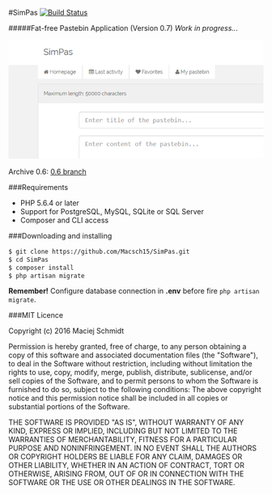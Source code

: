 #SimPas [![Build Status](https://travis-ci.org/Macsch15/SimPas.svg?branch=master)](https://travis-ci.org/Macsch15/SimPas)

#####Fat-free Pastebin Application
(Version 0.7) *Work in progress...*

![SimPas](https://raw.githubusercontent.com/Macsch15/SimPas/master/image.png)

Archive 0.6: [0.6 branch](https://github.com/Macsch15/SimPas/tree/archive)

###Requirements
- PHP 5.6.4 or later
- Support for PostgreSQL, MySQL, SQLite or SQL Server
- Composer and CLI access

###Downloading and installing
```
$ git clone https://github.com/Macsch15/SimPas.git
$ cd SimPas
$ composer install
$ php artisan migrate
```

**Remember!** Configure database connection in **.env** before fire ```php artisan migrate```.

###MIT Licence

Copyright (c) 2016 Maciej Schmidt

Permission is hereby granted, free of charge, to any person obtaining a copy 
of this software and associated documentation files (the "Software"), to deal
in the Software without restriction, including without limitation the rights
to use, copy, modify, merge, publish, distribute, sublicense, and/or sell
copies of the Software, and to permit persons to whom the Software is furnished
to do so, subject to the following conditions:
The above copyright notice and this permission notice shall be included in all
copies or substantial portions of the Software.

THE SOFTWARE IS PROVIDED "AS IS", WITHOUT WARRANTY OF ANY KIND, EXPRESS OR
IMPLIED, INCLUDING BUT NOT LIMITED TO THE WARRANTIES OF MERCHANTABILITY,
FITNESS FOR A PARTICULAR PURPOSE AND NONINFRINGEMENT. IN NO EVENT SHALL THE
AUTHORS OR COPYRIGHT HOLDERS BE LIABLE FOR ANY CLAIM, DAMAGES OR OTHER
LIABILITY, WHETHER IN AN ACTION OF CONTRACT, TORT OR OTHERWISE, ARISING FROM,
OUT OF OR IN CONNECTION WITH THE SOFTWARE OR THE USE OR OTHER DEALINGS IN
THE SOFTWARE.
